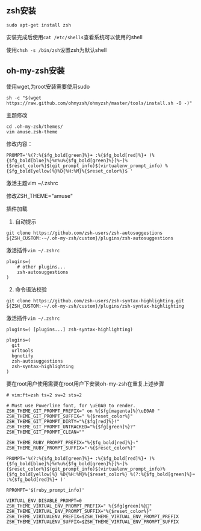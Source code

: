 ## zsh安装

`sudo apt-get install zsh`

安装完成后使用`cat /etc/shells`查看系统可以使用的shell

使用`chsh -s /bin/zsh`设置zsh为默认shell

## oh-my-zsh安装

使用wget,为root安装需要使用sudo
```
sh -c "$(wget https://raw.github.com/ohmyzsh/ohmyzsh/master/tools/install.sh -O -)"
```
主题修改
```
cd .oh-my-zsh/themes/
vim amuse.zsh-theme
```
修改内容：
```
PROMPT='%(?:%{$fg_bold[green]%}➜ :%{$fg_bold[red]%}➜ )%{$fg_bold[blue]%}%n%u%{$fg_bold[green]%}[%~]%{$reset_color%}$(git_prompt_info)$(virtualenv_prompt_info) %{$fg_bold[yellow]%}%D{%H:%M}%{$reset_color%}$ '
```

激活主题vim ~/.zshrc

修改ZSH_THEME="amuse"



插件加载

1. 自动提示

```
git clone https://github.com/zsh-users/zsh-autosuggestions ${ZSH_CUSTOM:-~/.oh-my-zsh/custom}/plugins/zsh-autosuggestions
```

激活插件`vim ~/.zshrc`
```
plugins=( 
    # other plugins...
    zsh-autosuggestions
)
```

2. 命令语法校验
```
git clone https://github.com/zsh-users/zsh-syntax-highlighting.git ${ZSH_CUSTOM:-~/.oh-my-zsh/custom}/plugins/zsh-syntax-highlighting
```
激活插件`vim ~/.zshrc`

```
plugins=( [plugins...] zsh-syntax-highlighting)

```


```
plugins=(
  git
  urltools
  bgnotify
  zsh-autosuggestions
  zsh-syntax-highlighting
)
```

要在root用户使用需要在root用户下安装oh-my-zsh在重复上述步骤


```
# vim:ft=zsh ts=2 sw=2 sts=2

# Must use Powerline font, for \uE0A0 to render.
ZSH_THEME_GIT_PROMPT_PREFIX=" on %{$fg[magenta]%}\uE0A0 "
ZSH_THEME_GIT_PROMPT_SUFFIX=" %{$reset_color%}"
ZSH_THEME_GIT_PROMPT_DIRTY="%{$fg[red]%}!"
ZSH_THEME_GIT_PROMPT_UNTRACKED="%{$fg[green]%}?"
ZSH_THEME_GIT_PROMPT_CLEAN=""

ZSH_THEME_RUBY_PROMPT_PREFIX="%{$fg_bold[red]%}‹"
ZSH_THEME_RUBY_PROMPT_SUFFIX="›%{$reset_color%}"

PROMPT='%(?:%{$fg_bold[green]%}➜ :%{$fg_bold[red]%}➜ )%{$fg_bold[blue]%}%n%u%{$fg_bold[green]%}[%~]%{$reset_color%}$(git_prompt_info)$(virtualenv_prompt_info)%{$fg_bold[yellow]%} %D{%H:%M}%{$reset_color%} %(?:%{$fg_bold[green]%}➜ :%{$fg_bold[red]%}➜ )'

RPROMPT='$(ruby_prompt_info)'

VIRTUAL_ENV_DISABLE_PROMPT=0
ZSH_THEME_VIRTUAL_ENV_PROMPT_PREFIX=" %{$fg[green]%}🐍"
ZSH_THEME_VIRTUAL_ENV_PROMPT_SUFFIX="%{$reset_color%}"
ZSH_THEME_VIRTUALENV_PREFIX=$ZSH_THEME_VIRTUAL_ENV_PROMPT_PREFIX
ZSH_THEME_VIRTUALENV_SUFFIX=$ZSH_THEME_VIRTUAL_ENV_PROMPT_SUFFIX
```